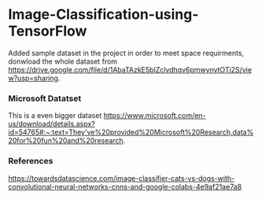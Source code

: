 # Image-Classification-using-TensorFlow

Added sample dataset in the project in order to meet space requirments, donwload the whole dataset from https://drive.google.com/file/d/1AbaTAzkE5bIZclvdhqv6pmwynytOTi2S/view?usp=sharing.

### Microsoft Datatset

This is a even bigger dataset 
https://www.microsoft.com/en-us/download/details.aspx?id=54765#:~:text=They've%20provided%20Microsoft%20Research,data%20for%20fun%20and%20research.

### References

https://towardsdatascience.com/image-classifier-cats-vs-dogs-with-convolutional-neural-networks-cnns-and-google-colabs-4e9af21ae7a8
